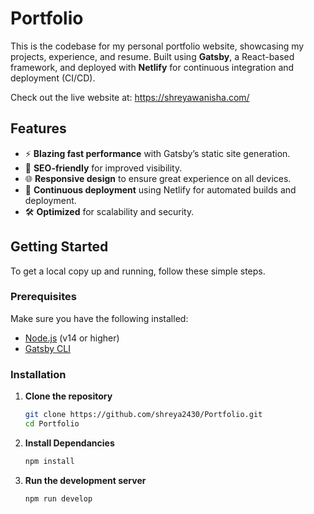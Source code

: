 # Portfolio

This is the codebase for my personal portfolio website, showcasing my projects, experience, and resume. Built using **Gatsby**, a React-based framework, and deployed with **Netlify** for continuous integration and deployment (CI/CD).

Check out the live website at: https://shreyawanisha.com/


## Features

- ⚡ **Blazing fast performance** with Gatsby’s static site generation.
- 🔎 **SEO-friendly** for improved visibility.
- 🌐 **Responsive design** to ensure great experience on all devices.
- 🔄 **Continuous deployment** using Netlify for automated builds and deployment.
- 🛠️ **Optimized** for scalability and security.

## Getting Started

To get a local copy up and running, follow these simple steps.

### Prerequisites

Make sure you have the following installed:

- [Node.js](https://nodejs.org/) (v14 or higher)
- [Gatsby CLI](https://www.gatsbyjs.com/docs/reference/gatsby-cli/)

### Installation

1. **Clone the repository**

   ```bash
   git clone https://github.com/shreya2430/Portfolio.git
   cd Portfolio

2. **Install Dependancies**
    ```bash
    npm install

3. **Run the development server**
    ```bash
    npm run develop
